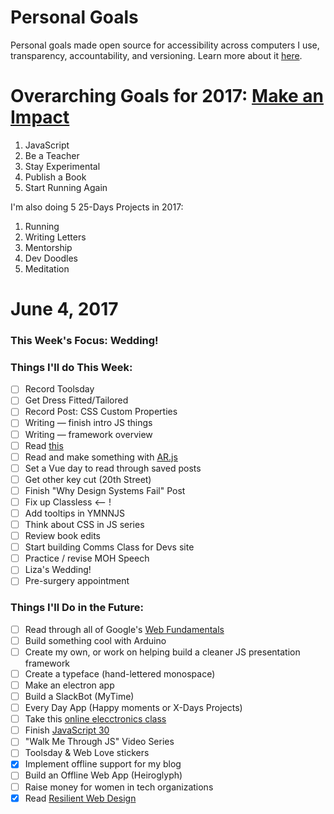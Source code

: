 Personal Goals
==============

Personal goals made open source for accessibility across computers I use, transparency, accountability, and versioning. Learn more about it [here](http://una.im/personal-goals-guide).

# Overarching Goals for 2017: [Make an Impact](http://una.im/2016-review/)
1. JavaScript
2. Be a Teacher
3. Stay Experimental
4. Publish a Book
5. Start Running Again

I'm also doing 5 25-Days Projects in 2017:

1. Running
2. Writing Letters
3. Mentorship
4. Dev Doodles
5. Meditation

# June 4, 2017

### This Week's Focus: Wedding!

### Things I'll do This Week:

- [ ] Record Toolsday
- [ ] Get Dress Fitted/Tailored
- [ ] Record Post: CSS Custom Properties
- [ ] Writing — finish intro JS things 
- [ ] Writing — framework overview
- [ ] Read [this](https://css-tricks.com/debugging-tips-tricks/)
- [ ] Read and make something with [AR.js](https://medium.com/arjs/augmented-reality-in-10-lines-of-html-4e193ea9fdbf)
- [ ] Set a Vue day to read through saved posts
- [ ] Get other key cut (20th Street)
- [ ] Finish "Why Design Systems Fail" Post
- [ ] Fix up Classless <-- !
- [ ] Add tooltips in YMNNJS
- [ ] Think about CSS in JS series
- [ ] Review book edits
- [ ] Start building Comms Class for Devs site
- [ ] Practice / revise MOH Speech
- [ ] Liza's Wedding!
- [ ] Pre-surgery appointment

### Things I'll Do in the Future:

- [ ] Read through all of Google's [Web Fundamentals](https://developers.google.com/web/fundamentals/)
- [ ] Build something cool with Arduino
- [ ] Create my own, or work on helping build a cleaner JS presentation framework
- [ ] Create a typeface (hand-lettered monospace)
- [ ] Make an electron app
- [ ] Build a SlackBot (MyTime)
- [ ] Every Day App (Happy moments or X-Days Projects)
- [ ] Take this [online elecctronics class](http://www.instructables.com/class/Electronics-Class/)
- [ ] Finish [JavaScript 30](https://javascript30.com/)
- [ ] "Walk Me Through JS" Video Series
- [ ] Toolsday & Web Love stickers
- [x] Implement offline support for my blog
- [ ] Build an Offline Web App (Heiroglyph)
- [ ] Raise money for women in tech organizations
- [x] Read [Resilient Web Design](https://resilientwebdesign.com/)
